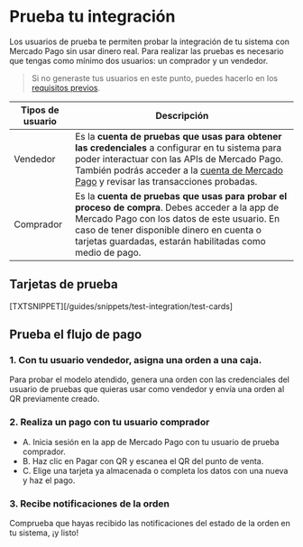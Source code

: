 # Prueba tu integración

Los usuarios de prueba te permiten probar la integración de tu sistema con Mercado Pago sin usar dinero real.
Para realizar las pruebas es necesario que tengas como mínimo dos usuarios: un comprador y un vendedor.
> Si no generaste tus usuarios en este punto, puedes hacerlo en los [requisitos previos](https://www.mercadopago[FAKER][URL][DOMAIN]/developers/es/guides/qr-code/pre-requisites).

| Tipos de usuario | Descripción |
| --- | --- |
| Vendedor | Es la **cuenta de pruebas que usas para obtener las credenciales** a configurar en tu sistema para poder interactuar con las APIs de Mercado Pago. También podrás acceder a la [cuenta de Mercado Pago](https://www.mercadopago.com.ar/activities) y revisar las transacciones probadas. |
| Comprador | Es la **cuenta de pruebas que usas para probar el proceso de compra**. Debes acceder a la app de Mercado Pago con los datos de este usuario. En caso de tener disponible dinero en cuenta o tarjetas guardadas, estarán habilitadas como medio de pago. |

## Tarjetas de prueba

[TXTSNIPPET][/guides/snippets/test-integration/test-cards]

## Prueba el flujo de pago

### 1. Con tu usuario vendedor, asigna una orden a una caja.

Para probar el modelo atendido, genera una orden con las credenciales del usuario de pruebas que quieras usar como vendedor y envía una orden al QR previamente creado.

### 2. Realiza un pago con tu usuario comprador

- A. Inicia sesión en la app de Mercado Pago con tu usuario de prueba comprador.
- B. Haz clic en Pagar con QR y escanea el QR del punto de venta.
- C. Elige una tarjeta ya almacenada o completa los datos con una nueva y haz el pago.

### 3. Recibe notificaciones de la orden

Comprueba que hayas recibido las notificaciones del estado de la orden en tu sistema, ¡y listo!


